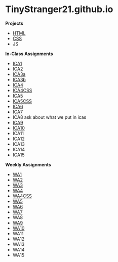 # TinyStranger21.github.io

**Projects**
- [HTML](html-midterm)
- [CSS](https://tinystranger21.github.io/index.html)
- JS

**In-Class Assignments**
- [ICA1](ICA/ICA1.pdf)
- [ICA2](ICA/ICA2.pdf)
- [ICA3a](ICA/ica3a.html)
- [ICA3b](ICA/ica3b.html)
- [ICA4](ICA/ICA4.html)
- [ICA4CSS](CSS/ICA4.css)
- [ICA5](ICA/ICA5.html)
- [ICA5CSS](CSS/ICA5-style.css)
- [ICA6](ICA/ica6)
- [ICA7](ICA/ICA7.html)
- ICA8 ask about what we put in icas
- [ICA9](https://tinystranger21.github.io/ICA/ICA9.html)
- [ICA10](https://tinystranger21.github.io/ICA/ICA10.html)
- ICA11
- ICA12
- ICA13
- ICA14
- ICA15

**Weekly Assignments**
- [WA1](https://tinystranger21.github.io/)
- [WA2](https://tinystranger21.github.io/WA/wa2.html)
- [WA3](https://tinystranger21.github.io/WA/wa3.html)
- [WA4](https://tinystranger21.github.io/WA/wa4.html)
- [WA4CSS](https://tinystranger21.github.io/CSS/wa4.css)
- [WA5](https://tinystranger21.github.io/WA/wa5.html)
- [WA6](https://tinystranger21.github.io/WA/wa6.html)
- [WA7](https://tinystranger21.github.io/WA/wa7.html)
- WA8
- [WA9](https://tinystranger21.github.io/WA/wa9.html)
- [WA10](https://tinystranger21.github.io/WA/gallery-start/wa10.html)
- WA11
- WA12
- WA13
- WA14
- WA15